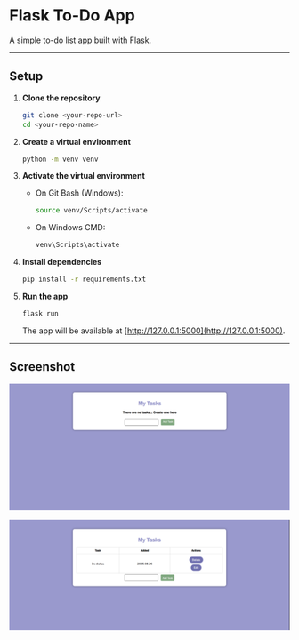 # Flask To-Do App

A simple to-do list app built with Flask.  

---

## Setup

1. **Clone the repository**
   ```bash
   git clone <your-repo-url>
   cd <your-repo-name>
   ```

2. **Create a virtual environment**
   ```bash
   python -m venv venv
   ```

3. **Activate the virtual environment**
   - On Git Bash (Windows):
     ```bash
     source venv/Scripts/activate
     ```
   - On Windows CMD:
     ```bash
     venv\Scripts\activate
     ```

4. **Install dependencies**
   ```bash
   pip install -r requirements.txt
   ```

5. **Run the app**
   ```bash
   flask run
   ```
   The app will be available at [http://127.0.0.1:5000](http://127.0.0.1:5000).

---

## Screenshot

![Screenshot of the app](assets/screenshot.png)

![Screenshot of the app 2](assets/screenshot2.png)


